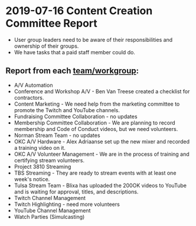 # 2019-07-16 Content Creation Committee Report

* User group leaders need to be aware of their responsibilities and ownership of their groups.
* We have tasks that a paid staff member could do.

## Report from each [team/workgroup](https://github.com/techlahoma/broadcasting/blob/master/Teams/teams.md):

* A/V Automation
* Conference and Workshop A/V - Ben Van Treese created a checklist for contractors.
* Content Marketing - We need help from the marketing committee to promote the Twitch and YouTube channels.
* Fundraising Committee Collaboration - no updates
* Membership Committee Collaboration - We are planning to record membership and Code of Conduct videos, but we need volunteers.
* Norman Stream Team - no updates
* OKC A/V Hardware - Alex Adriaanse set up the new mixer and recorded a training video on it.
* OKC A/V Volunteer Management - We are in the process of training and certifying stream volunteers.
* Project 3810 Streaming
* TBS Streaming - They are ready to stream events with at least one week's notice.
* Tulsa Stream Team - Blixa has uploaded the 200OK videos to YouTube and is waiting for approval, titles, and descriptions.
* Twitch Channel Management
* Twitch Highlighting - need more volunteers
* YouTube Channel Management
* Watch Parties (Simulcasting)
